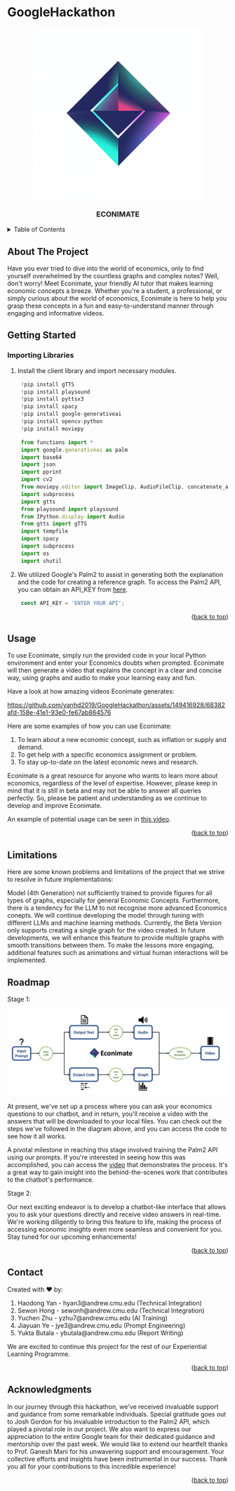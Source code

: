 # GoogleHackathon
<p align="center">
  <img src="media/LogoEL.jpeg" width="388">
</p>


<h3 align="center">ECONIMATE</h3>


<!-- TABLE OF CONTENTS -->
<details>
  <summary>Table of Contents</summary>
  <ol>
    <li>
      <a href="#about-the-project">About The Project</a>
    </li>
    <li>
      <a href="#getting-started">Getting Started</a>
    </li>
    <li><a href="#usage">Usage</a></li>
    <li><a href="#roadmap">Roadmap</a></li>
    <li><a href="#contact">Contact</a></li>
    <li><a href="#acknowledgments">Acknowledgments</a></li>
  </ol>
</details>



<!-- ABOUT THE PROJECT -->
## About The Project

Have you ever tried to dive into the world of economics, only to find yourself overwhelmed by the countless graphs and complex notes? Well, don't worry! Meet Econimate, your friendly AI tutor that makes learning economic concepts a breeze. Whether you're a student, a professional, or simply curious about the world of economics, Econimate is here to help you grasp these concepts in a fun and easy-to-understand manner through engaging and informative videos.


<!-- GETTING STARTED -->
## Getting Started


### Importing Libraries

1. Install the client library and import necessary modules.

   ```js
    !pip install gTTS
    !pip install playsound
    !pip install pyttsx3
    !pip install spacy
    !pip install google-generativeai
    !pip install opencv-python
    !pip install moviepy
   ```

   ```js
    from functions import *
    import google.generativeai as palm
    import base64
    import json
    import pprint
    import cv2
    from moviepy.editor import ImageClip, AudioFileClip, concatenate_audioclips
    import subprocess
    import gtts
    from playsound import playsound
    from IPython.display import Audio
    from gtts import gTTS
    import tempfile
    import spacy
    import subprocess
    import os
    import shutil
   ```
3. We utilized Google's Palm2 to assist in generating both the explanation and the code for creating a reference graph. To access the Palm2 API, you can obtain an API_KEY from [here](https://console.cloud.google.com/welcome?hl=ko&_ga=2.223201821.704841096.1699130066-1569134934.1698429316&_gac=1.183110100.1699130066.CjwKCAjw15eqBhBZEiwAbDomEnuAMRbTYfGsjtAzJWzYqBW2-cCfpdz_ijcF0VY5xhFDL75tMDxEWhoCvMEQAvD_BwE&project=storied-radius-362713).


   ```js
    const API_KEY = 'ENTER YOUR API';
   ```

<p align="right">(<a href="#readme-top">back to top</a>)</p>



<!-- USAGE EXAMPLES -->
## Usage

To use Econimate, simply run the provided code in your local Python environment and enter your Economics doubts when prompted. Econimate will then generate a video that explains the concept in a clear and concise way, using graphs and audio to make your learning easy and fun.

Have a look at how amazing videos Econimate generates:

https://github.com/yanhd2019/GoogleHackathon/assets/149416928/68382afd-158e-41e1-93e0-fe67ab864576

Here are some examples of how you can use Econimate:
1. To learn about a new economic concept, such as inflation or supply and demand.
2. To get help with a specific economics assignment or problem.
3. To stay up-to-date on the latest economic news and research.

Econimate is a great resource for anyone who wants to learn more about economics, regardless of the level of expertise. However, please keep in mind that it is still in beta and may not be able to answer all queries perfectly. So, please be patient and understanding as we continue to develop and improve Econimate.

An example of potential usage can be seen in [this video](https://drive.google.com/file/d/11ge-2Gi4svGetE5dMaKMrKtyzyRVyzeH/view?usp=sharing).


<p align="right">(<a href="#readme-top">back to top</a>)</p>

## Limitations

Here are some known problems and limitations of the project that we strive to resolve in future implementations:

Model (4th Generation) not sufficiently trained to provide figures for all types of graphs, especially for general Economic Concepts. Furthermore, there is a tendency for the LLM to not recognise more advanced Economics conepts. We will continue developing the model through tuning with different LLMs and machine learning methods. Currently, the Beta Version only supports creating a single graph for the video created. In future developments, we will enhance this feature to provide multiple graphs with smooth transitions between them. To make the lessons more engaging, additional features such as animations and virtual human interactions will be implemented.


<!-- ROADMAP -->
## Roadmap
 Stage 1:
 
<p align="center">
  <img src="media/WhatsApp Image 2023-11-03 at 20.26.05.jpeg">
</p>

At present, we've set up a process where you can ask your economics questions to our chatbot, and in return, you'll receive a video with the answers that will be downloaded to your local files. You can check out the steps we've followed in the diagram above, and you can access the code to see how it all works.

A pivotal milestone in reaching this stage involved training the Palm2 API using our prompts. If you're interested in seeing how this was accomplished, you can access the [video](https://drive.google.com/file/d/1GvOEAXIKn1mD6oyD3MrFSpLnq0bmV3ZA/view?usp=sharing) that demonstrates the process. It's a great way to gain insight into the behind-the-scenes work that contributes to the chatbot's performance.



Stage 2: 

Our next exciting endeavor is to develop a chatbot-like interface that allows you to ask your questions directly and receive video answers in real-time. We're working diligently to bring this feature to life, making the process of accessing economic insights even more seamless and convenient for you. Stay tuned for our upcoming enhancements!


<p align="right">(<a href="#readme-top">back to top</a>)</p>

<!-- CONTACT -->
## Contact

Created with ❤️ by:
<ol>
<li> Haodong Yan - hyan3@andrew.cmu.edu (Technical Integration) </li>
<li> Sewon Hong - sewonh@andrew.cmu.edu (Technical Integration) </li>
<li> Yuchen Zhu - yzhu7@andrew.cmu.edu  (AI Training) </li>
<li> Jiayuan Ye - jye3@andrew.cmu.edu   (Prompt Engineering) </li>
<li> Yukta Butala - ybutala@andrew.cmu.edu (Report Writing) </li>
</ol>
We are excited to continue this project for the rest of our Experiential Learning Programme.

<p align="right">(<a href="#readme-top">back to top</a>)</p>



<!-- ACKNOWLEDGMENTS -->
## Acknowledgments

In our journey through this hackathon, we've received invaluable support and guidance from some remarkable individuals. Special gratitude goes out to Josh Gordon for his invaluable introduction to the Palm2 API, which played a pivotal role in our project. We also want to express our appreciation to the entire Google team for their dedicated guidance and mentorship over the past week. We would like to extend our heartfelt thanks to Prof. Ganesh Mani for his unwavering support and encouragement. Your collective efforts and insights have been instrumental in our success. Thank you all for your contributions to this incredible experience!


<p align="right">(<a href="#readme-top">back to top</a>)</p>
